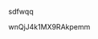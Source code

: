 sdfwqq















































































wnQjJ4k1MX9RAkpemm
